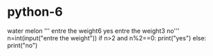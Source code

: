 # python-6
water melon
'''
entre the weight6
yes
entre the weight3
no'''
n=int(input("entre the weight"))
if n>2 and n%2==0:
    print("yes")
else:
    print("no")
